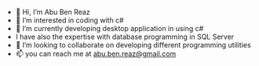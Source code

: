 - 👋 Hi, I’m Abu Ben Reaz
- 👀 I’m interested in coding with c#
- 🌱 I’m currently developing desktop application in using c#
- I have also the expertise with database programming in SQL Server
- 💞️ I’m looking to collaborate on developing different programming utilities
- 📫 you can reach me at abu.ben.reaz@gmail.com



<!---
BenReaz1982/BenReaz1982 is a ✨ special ✨ repository because its `README.md` (this file) appears on your GitHub profile.
You can click the Preview link to take a look at your changes.
--->
